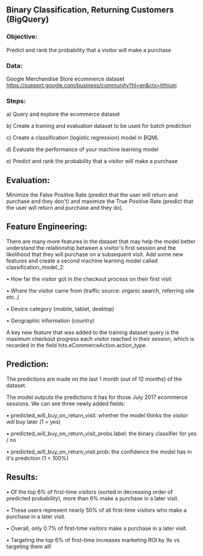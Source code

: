 ## Binary Classification, Returning Customers (BigQuery)

### Objective:

Predict and rank the probability that a visitor will make a purchase

### Data:

Google Merchandise Store ecommerce dataset 
https://support.google.com/business/community?hl=en&ctx=lithium

### Steps:

a) Query and explore the ecommerce dataset

b) Create a training and evaluation dataset to be used for batch prediction

c) Create a classification (logistic regression) model in BQML

d) Evaluate the performance of your machine learning model

e) Predict and rank the probability that a visitor will make a purchase

## Evaluation:

Minimize the False Positive Rate (predict that the user will return and purchase and they don't) and maximize the True Positive Rate (predict that the user will return and purchase and they do).

## Feature Engineering:

There are many more features in the dataset that may help the model better understand the relationship between a visitor's first session and the likelihood that they will purchase on a subsequent visit.
Add some new features and create a second machine learning model called classification_model_2:

•	How far the visitor got in the checkout process on their first visit

•	Where the visitor came from (traffic source: organic search, referring site etc..)

•	Device category (mobile, tablet, desktop)

•	Geographic information (country)

A key new feature that was added to the training dataset query is the maximum checkout progress each visitor reached in their session, which is recorded in the field hits.eCommerceAction.action_type. 

## Prediction:

The predictions are made on the last 1 month (out of 12 months) of the dataset.

The model outputs the predictions it has for those July 2017 ecommerce sessions. We can see three newly added fields:

•	predicted_will_buy_on_return_visit: whether the model thinks the visitor will buy later (1 = yes)

•	predicted_will_buy_on_return_visit_probs.label: the binary classifier for yes / no

•	predicted_will_buy_on_return_visit.prob: the confidence the model has in it's prediction (1 = 100%)

## Results:

•	Of the top 6% of first-time visitors (sorted in decreasing order of predicted probability), more than 6% make a purchase in a later visit.

•	These users represent nearly 50% of all first-time visitors who make a purchase in a later visit.

•	Overall, only 0.7% of first-time visitors make a purchase in a later visit.

•	Targeting the top 6% of first-time increases marketing ROI by 9x vs targeting them all!

